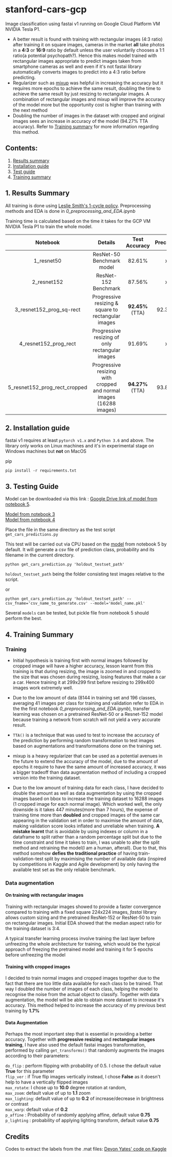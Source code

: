 # stanford-cars-gcp
Image classification using fastai v1 running on Google Cloud Platform VM NVIDIA Tesla P1. 

- A better result is found with training with rectangular images (4:3 ratio) after training it on square images, cameras in the market **all** take photos in a **4:3** or **16:9** ratio by default unless the user voluntarily chooses a 1:1 ratio(a potential psychopath?). Hence this makes model trained with rectangular images appropriate to predict images taken from smartphone cameras as well and even if it's not fastai library automatically converts images to predict into a 4:3 ratio before predicting.  
- Regularizer such as [mixup](https://arxiv.org/abs/1710.09412) was helpful in increasing the accuracy but it requires more epochs to achieve the same result, doubling the time to achieve the same result by just resizing to rectangular images. A combination of rectangular images and mixup will improve the accuracy of the model more but the opportunity cost is higher than training with the next method
- Doubling the number of images in the dataset with cropped and original images sees an increase in accuracy of the model (94.27% TTA accuracy). Refer to [Training summary](https://github.com/keatmin/stanford-cars-gcp#4-training-summary) for more information regarding this method. 

## Contents: 
1. [Results summary](https://github.com/keatmin/stanford-cars-gcp#1-results-summary)
2. [Installation guide](https://github.com/keatmin/stanford-cars-gcp#2-installation-guide)
3. [Test guide](https://github.com/keatmin/stanford-cars-gcp#3-testing-guide)
4. [Training summary](https://github.com/keatmin/stanford-cars-gcp#4-training-summary)

## 1. Results Summary
All training is done using [Leslie Smith's 1-cycle policy](https://arxiv.org/pdf/1803.09820).
Preprocessing methods and EDA is done in *0_preprocessing_and_EDA.ipynb*

Training time is calculated based on the time it takes for the GCP VM NVIDIA Tesla P1 to train the whole model.

Notebook | Details | Test Accuracy | Precision | Recall | Epochs | Training time
:---: | :---: | :---: | :---: | :---: | :---: | :---:
1_resnet50 | ResNet-50 Benchmark model  | 82.61% | x | x | 35e | 49 minutes
2_resnet152 | ResNet-152 Benchmark | 87.56% | x | x | 35e |  104 minutes 
3_resnet152_prog_sq-rect | Progressive resizing & square to rectangular images| **92.45%**(TTA) | 92.39% | 92.12% | 35e | 240 minutes
4_resnet152_prog_rect | Progressive resizing of only rectangular images | 91.69% | x | x | 35e | 207 minutes 
5_resnet152_prog_rect_cropped | Progressive resizing with cropped and normal images (16288 images)  | **94.27%**(TTA) | 93.83% | 93.57% | 35e | 477 minutes

## 2. Installation guide

fastai v1 requires at least `pytorch v1.x` and `Python 3.6` and above. The library only works on Linux machines and it's in experimental stage on Windows machines but **not** on MacOS

pip
```
pip install -r requirements.txt
```


## 3. Testing Guide
Model can be downloaded via this link : [Google Drive link of model from notebook 5](https://drive.google.com/uc?export=download&confirm=uVfv&id=1ZY9yt5Gtkvoy4HEtEqFVjZzopGLaMOPq). <br>

[Model from notebook 3](https://drive.google.com/uc?export=download&confirm=Z9RS&id=1Z_p_KaVUnsoBUkAgqHAFSXabfeN8Sgz0)<br>
[Model from notebook 4](https://drive.google.com/uc?export=download&confirm=Qdde&id=1HOMDiBiteQGX5l3Qi_bH6CysbqlyRX7h)

Place the file in the same directory as the test script `get_cars_predictions.py`

This test will be carried out via CPU based on the [model](https://drive.google.com/uc?export=download&confirm=uVfv&id=1ZY9yt5Gtkvoy4HEtEqFVjZzopGLaMOPq) from notebook 5 by default. It will generate a csv file of prediction class, probability and its filename in the current directory.

```
python get_cars_prediction.py 'holdout_testset_path'
```

`holdout_testset_path` being the folder consisting test images relative to the script. 

or 

```
python get_cars_prediction.py 'holdout_testset_path' --csv_fname='csv_name_to_generate.csv' --model='model_name.pkl' 
```

Several `models` can be tested, but pickle file from notebook 5 should perform the best. 

## 4. Training Summary
### Training 

- Initial hypothesis is training first with normal images followed by cropped image will have a higher accuracy, lesson learnt from this training is that during resizing, the image is zoomed in and cropped to the size that was chosen during resizing, losing features that make a car a car. Hence training it at 299x299 first before resizing to 299x400 images work extremely well. 

- Due to the low amount of data (8144 in training set and 196 classes, averaging 41 images per class for training and validation refer to EDA in the the first notebook *0_preprocessing_and_EDA.ipynb*), transfer learning was chosen on a pretrained ResNet-50 or a Resnet-152 model because training a network from scratch will not yield a very accurate result. 

- `TTA()` is a technique that was used to test to increase the accuracy of the prediction by performing random transformation to test images based on augmentations and transformations done on the training set.

- mixup is a heavy regularizer that can be used as a potential avenues in the future to extend the accuracy of the model, due to the amount of epochs it require to have the same amount of increased accuracy, it was a bigger tradeoff than data augmentation method of including a cropped version into the training dataset. 

- Due to the low amount of training data for each class, I have decided to double the amount as well as data augmentation by using the cropped images based on bbox to increase the training dataset to 16288 images (1 cropped image for each normal image). Which worked well, the only downside is it takes 447 minutes(more than 7 hours), the expense of training time more than **doubled** and cropped images of the same car appearing in the validation set in order to maximise the amount of data, making validation score looks inflated and unreliable when training. **A mistake learnt** that is avoidable by using indexes or column in a dataframe to split rather than a random percentage split but due to the time constraint and time it takes to train, I was unable to alter the split method and retraining the model(I am a human, afterall). Due to that, this method somehow **defies the traditional practice** of having train-validation-test split by maximising the number of available data (inspired by competitions in Kaggle and Agile development) by only having the available test set as the only reliable benchmark. 


### Data augmentation 
#### On training with rectangular images
Training with rectangular images showed to provide a faster convergence compared to training with a fixed square 224x224 images, _fastai_ library allows custom sizing and the pretrained ResNet-152 or ResNet-50 to train on rectangular images. Initial EDA showed that the median aspect ratio for the training dataset is 3:4. 

A typical transfer learning process involve training the last layer before unfreezing the whole architecture for training, which would be the typical approach of freezing the pretrained model and training it for 5 epochs before unfreezing the model

#### Training with cropped images
I decided to train normal images and cropped images together due to the fact that there are too little data available for each class to be trained. That way I doubled the number of images of each class, helping the model to recognise the noise from the actual object to classify. Together with data augmentation, the model will be able to obtain more dataset to increase it's accuracy. This method helped to increase the accuracy of my previous best training by **1.7%** 

#### Data Augmentation 
Perhaps the most important step that is essential in providing a better accuracy. Together with **progressive resizing** and **rectangular images training**, I have also used the default fastai images transformation, performed by calling `get_transforms()` that randomly augments the images according to their parameters: <br>

`do_flip` : perform flipping with probability of 0.5. I chose the default value **True** for this parameter <br>
`flip_ver` : if True flip images vertically instead, I chose **False** as it doesn't help to have a vertically flipped images<br>
`max_rotate`: I chose up to **10.0** degree rotation at random, <br>
`max_zoom`: default value of up to **1.1** zoom<br>
`max_lighting`: default value of up to **0.2** of increase/decrease in brightness or contrast<br>
`max_warp`:  default value of **0.2**<br>
`p_affine` : Probability of randomly applying affine, default value **0.75**<br>
`p_lighting` : probability of applying lighting transform, default value **0.75** <br>

## Credits
Codes to extract the labels from the .mat files: [Devon Yates' code on Kaggle](https://www.kaggle.com/criticalmassacre/inaccurate-labels-in-stanford-cars-data-set)
